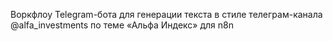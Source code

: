 Воркфлоу Telegram-бота для генерации текста в стиле телеграм-канала @alfa_investments по теме «Альфа Индекс» для n8n
